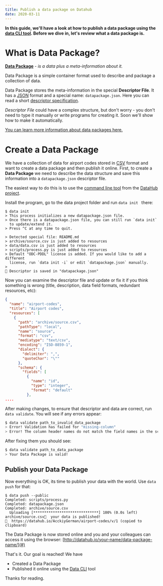 ```yaml
---
title: Publish a data package on Datahub
date: 2020-03-11
---
```

[cli]: https://datahub.io/tools

**In this guide, we'll have a look at how to publish a data package using the [data CLI tool][cli]. Before we dive in, let's review what a data package is.**

# What is Data Package?
[dp]: https://datahub.io/docs/data-packages

[**Data Package**][dp] - *is a data plus a meta-information about it.*

Data Package is a simple container format used to describe and package a collection of data.

Data Package stores the meta-information in the special **Descriptor File**. It has a [JSON](https://en.wikipedia.org/wiki/JSON) format and a special name: `datapackage.json`. Here you can read a short [descriptor specification](https://frictionlessdata.io/specs/data-package/#specification).

*Descriptor File* could have a complex structure, but don't worry - you don't need to type it manually or write programs for creating it. Soon we'll show how to make it automatically.

[You can learn more information about data packages here.][dp]

# Create a Data Package
[csv]:https://datahub.io/docs/data-packages/csv
We have a collection of data for airport codes stored in [CSV][csv] format and want to create a data package and then publish it online.
First, to create a **Data Package** we need to describe the data structure and save this information into a `datapackage.json` descriptor file.

The easiest way to do this is to use the [command line tool](https://datahub.io/Download) from the [DataHub project](https://datahub.io).

Install the program, go to the data project folder and run `data init ` there:
```
$ data init
> This process initializes a new datapackage.json file.
> Once there is a datapackage.json file, you can still run `data init`
  to update/extend it.
> Press ^C at any time to quit.

> Detected special file: README.md
> archive/source.csv is just added to resources
> data/data.csv is just added to resources
> scripts/process.py is just added to resources
> Default "ODC-PDDL" license is added. If you would like to add a different
  license, run `data init -i` or edit `datapackage.json` manually.
> 
💾 Descriptor is saved in "datapackage.json"
```

Now you can examine the descriptor file and update or fix it if you think something is wrong (title, description, data field formats, redundant resources, etc):
```json
{
  "name": "airport-codes",
  "title": "Airport codes",
  "resources": [
    {
      "path": "archive/source.csv",
      "pathType": "local",
      "name": "source",
      "format": "csv",
      "mediatype": "text/csv",
      "encoding": "ISO-8859-1",
      "dialect": {
        "delimiter": ",",
        "quoteChar": "\""
      },
      "schema": {
        "fields": [
          {
            "name": "id",
            "type": "integer",
            "format": "default"
          },
....
```
After making changes, to ensure that descriptor and data are correct, run `data validate`. You will see if any errors appear:
```bash
$ data validate path_to_invalid_data_package
> Error! Validation has failed for "missing-column"
> Error! The column header names do not match the field names in the schema on line 2
```
After fixing them you should see:
```bash
$ data validate path_to_data_package
> Your Data Package is valid!
```

## Publish your Data Package
Now everything is OK, its time to publish your data with the world. Use `data push` for that:
```
$ data push --public
Completed: scripts/process.py
Completed: datapackage.json
Completed: archive/source.csv
  Uploading [******************************] 100% (0.0s left)   archive/source.csv🙌  your data is published!
🔗  https://datahub.io/AcckiyGerman/airport-codes/v/1 (copied to clipboard)
```
The Data Package is now stored online and you and your colleagues can access it using the browser: [http://datahub.io/your-name/data-package-name/](#)

That's it. Our goal is reached! We have
- Created a Data Package
- Published it online using the [Data CLI][cli] tool

Thanks for reading.
